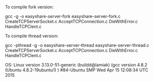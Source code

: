 To compile fork version:

gcc -g -o easyshare-server-fork easyshare-server-fork.c CreateTCPServerSocket.c AcceptTCPConnection.c DieWithError.c HandleTCPClent.c

To compile thread version:

gcc -pthread -g -o easyshare-server-thread easyshare-server-thread.c CreateTCPServerSocket.c AcceptTCPConnection.c DieWithError.c HandleTCPClent.c

OS:
Linux version 3.13.0-51-generic (buildd@lamiak) 
(gcc version 4.8.2 (Ubuntu 4.8.2-19ubuntu1) ) #84-Ubuntu SMP Wed Apr 15 12:08:34 UTC 2015


